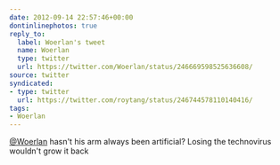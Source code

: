 ```yaml
---
date: 2012-09-14 22:57:46+00:00
dontinlinephotos: true
reply_to:
  label: Woerlan's tweet
  name: Woerlan
  type: twitter
  url: https://twitter.com/Woerlan/status/246669598525636608/
source: twitter
syndicated:
- type: twitter
  url: https://twitter.com/roytang/status/246744578110140416/
tags:
- Woerlan
---
```


[@Woerlan](https://twitter.com/Woerlan/) hasn't his arm always been artificial? Losing the technovirus wouldn't grow it back